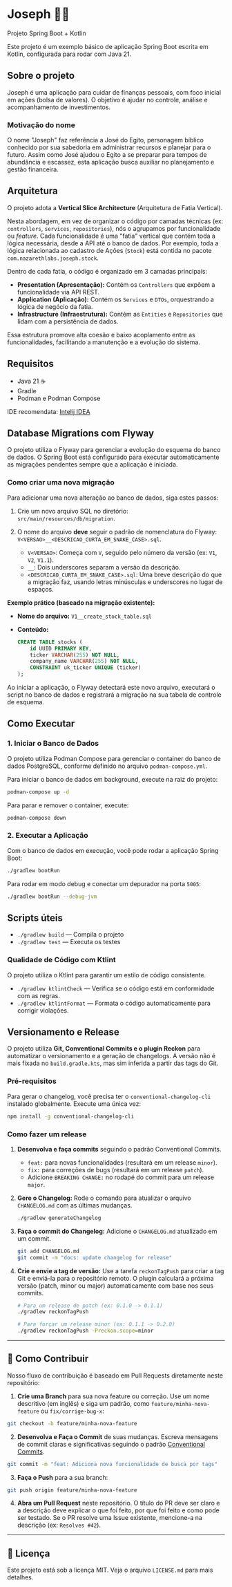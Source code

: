 # Joseph 🧑‍💻

Projeto Spring Boot + Kotlin

Este projeto é um exemplo básico de aplicação Spring Boot escrita em Kotlin, configurada para rodar com Java 21.

## Sobre o projeto

Joseph é uma aplicação para cuidar de finanças pessoais, com foco inicial em ações (bolsa de valores). O objetivo é ajudar no controle, análise e acompanhamento de investimentos.

### Motivação do nome

O nome "Joseph" faz referência a José do Egito, personagem bíblico conhecido por sua sabedoria em administrar recursos e planejar para o futuro. Assim como José ajudou o Egito a se preparar para tempos de abundância e escassez, esta aplicação busca auxiliar no planejamento e gestão financeira.

## Arquitetura

O projeto adota a **Vertical Slice Architecture** (Arquitetura de Fatia Vertical).

Nesta abordagem, em vez de organizar o código por camadas técnicas (ex: `controllers`, `services`, `repositories`), nós o agrupamos por funcionalidade ou *feature*. Cada funcionalidade é uma "fatia" vertical que contém toda a lógica necessária, desde a API até o banco de dados. Por exemplo, toda a lógica relacionada ao cadastro de Ações (`Stock`) está contida no pacote `com.nazarethlabs.joseph.stock`.

Dentro de cada fatia, o código é organizado em 3 camadas principais:

- **Presentation (Apresentação):** Contém os `Controllers` que expõem a funcionalidade via API REST.
- **Application (Aplicação):** Contém os `Services` e `DTOs`, orquestrando a lógica de negócio da fatia.
- **Infrastructure (Infraestrutura):** Contém as `Entities` e `Repositories` que lidam com a persistência de dados.

Essa estrutura promove alta coesão e baixo acoplamento entre as funcionalidades, facilitando a manutenção e a evolução do sistema.

## Requisitos

- Java 21 ☕
- Gradle
- Podman e Podman Compose

IDE recomendata: [Intelij IDEA](https://www.jetbrains.com/idea/download/?section=linux)

## Database Migrations com Flyway

O projeto utiliza o Flyway para gerenciar a evolução do esquema do banco de dados. O Spring Boot está configurado para executar automaticamente as migrações pendentes sempre que a aplicação é iniciada.

### Como criar uma nova migração

Para adicionar uma nova alteração ao banco de dados, siga estes passos:

1.  Crie um novo arquivo SQL no diretório: `src/main/resources/db/migration`.
2.  O nome do arquivo **deve** seguir o padrão de nomenclatura do Flyway: `V<VERSAO>__<DESCRICAO_CURTA_EM_SNAKE_CASE>.sql`.

    -   `V<VERSAO>`: Começa com `V`, seguido pelo número da versão (ex: `V1`, `V2`, `V1.1`).
    -   `__`: Dois underscores separam a versão da descrição.
    -   `<DESCRICAO_CURTA_EM_SNAKE_CASE>.sql`: Uma breve descrição do que a migração faz, usando letras minúsculas e underscores no lugar de espaços.

**Exemplo prático (baseado na migração existente):**

-   **Nome do arquivo:** `V1__create_stock_table.sql`
-   **Conteúdo:**

    ```sql
    CREATE TABLE stocks (
        id UUID PRIMARY KEY,
        ticker VARCHAR(255) NOT NULL,
        company_name VARCHAR(255) NOT NULL,
        CONSTRAINT uk_ticker UNIQUE (ticker)
    );
    ```

Ao iniciar a aplicação, o Flyway detectará este novo arquivo, executará o script no banco de dados e registrará a migração na sua tabela de controle de esquema.

## Como Executar

### 1. Iniciar o Banco de Dados

O projeto utiliza Podman Compose para gerenciar o container do banco de dados PostgreSQL, conforme definido no arquivo `podman-compose.yml`.

Para iniciar o banco de dados em background, execute na raiz do projeto:

```sh
podman-compose up -d
```

Para parar e remover o container, execute:

```sh
podman-compose down
```

### 2. Executar a Aplicação

Com o banco de dados em execução, você pode rodar a aplicação Spring Boot:

```sh
./gradlew bootRun
```

Para rodar em modo debug e conectar um depurador na porta `5005`:

```sh
./gradlew bootRun --debug-jvm
```

## Scripts úteis

- `./gradlew build` — Compila o projeto
- `./gradlew test` — Executa os testes

### Qualidade de Código com Ktlint

O projeto utiliza o Ktlint para garantir um estilo de código consistente.
- `./gradlew ktlintCheck` — Verifica se o código está em conformidade com as regras.
- `./gradlew ktlintFormat` — Formata o código automaticamente para corrigir violações.

## Versionamento e Release

O projeto utiliza **Git, Conventional Commits e o plugin Reckon** para automatizar o versionamento e a geração de changelogs. A versão não é mais fixada no `build.gradle.kts`, mas sim inferida a partir das tags do Git.

### Pré-requisitos

Para gerar o changelog, você precisa ter o `conventional-changelog-cli` instalado globalmente. Execute uma única vez:
```sh
npm install -g conventional-changelog-cli
```

### Como fazer um release

1.  **Desenvolva e faça commits** seguindo o padrão Conventional Commits.
    - `feat:` para novas funcionalidades (resultará em um release `minor`).
    - `fix:` para correções de bugs (resultará em um release `patch`).
    - Adicione `BREAKING CHANGE:` no rodapé do commit para um release `major`.

2.  **Gere o Changelog:** Rode o comando para atualizar o arquivo `CHANGELOG.md` com as últimas mudanças.
    ```sh
    ./gradlew generateChangelog
    ```
3.  **Faça o commit do Changelog:** Adicione o `CHANGELOG.md` atualizado em um commit.
    ```sh
    git add CHANGELOG.md
    git commit -m "docs: update changelog for release"
    ```
4.  **Crie e envie a tag de versão:** Use a tarefa `reckonTagPush` para criar a tag Git e enviá-la para o repositório remoto. O plugin calculará a próxima versão (patch, minor ou major) automaticamente com base nos seus commits.
    ```sh
    # Para um release de patch (ex: 0.1.0 -> 0.1.1)
    ./gradlew reckonTagPush

    # Para forçar um release minor (ex: 0.1.1 -> 0.2.0)
    ./gradlew reckonTagPush -Preckon.scope=minor
    ```

-----

## 🤝 Como Contribuir

Nosso fluxo de contribuição é baseado em Pull Requests diretamente neste repositório:

1.  **Crie uma Branch** para sua nova feature ou correção. Use um nome descritivo (em inglês) e siga um padrão, como `feature/minha-nova-feature` ou `fix/corrige-bug-x`:
  ```bash
  git checkout -b feature/minha-nova-feature
  ```
2.  **Desenvolva e Faça o Commit** de suas mudanças. Escreva mensagens de commit claras e significativas seguindo o padrão [Conventional Commits](https://www.conventionalcommits.org/en/v1.0.0/).
  ```bash
  git commit -m "feat: Adiciona nova funcionalidade de busca por tags"
  ```
3.  **Faça o Push** para a sua branch:
  ```bash
  git push origin feature/minha-nova-feature
  ```
4.  **Abra um Pull Request** neste repositório. O título do PR deve ser claro e a descrição deve explicar o que foi feito, por que foi feito e como pode ser testado. Se o PR resolve uma Issue existente, mencione-a na descrição (ex: `Resolves #42`).

-----

## 📜 Licença

Este projeto está sob a licença MIT. Veja o arquivo `LICENSE.md` para mais detalhes.

